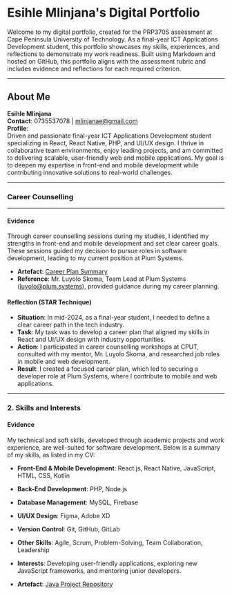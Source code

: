 # Esihle Mlinjana's Digital Portfolio

Welcome to my digital portfolio, created for the PRP370S assessment at Cape Peninsula University of Technology. As a final-year ICT Applications Development student, this portfolio showcases my skills, experiences, and reflections to demonstrate my work readiness. Built using Markdown and hosted on GitHub, this portfolio aligns with the assessment rubric and includes evidence and reflections for each required criterion.

---

## About Me

**Esihle Mlinjana**  
**Contact**: 0735537078 | mlinjanae@gmail.com  
**Profile**:  
Driven and passionate final-year ICT Applications Development student specializing in React, React Native, PHP, and UI/UX design. I thrive in collaborative team environments, enjoy leading projects, and am committed to delivering scalable, user-friendly web and mobile applications. My goal is to deepen my expertise in front-end and mobile development while contributing innovative solutions to real-world challenges.

---

### Career Counselling
---

#### Evidence

Through career counselling sessions during my studies, I identified my strengths in front-end and mobile development and set clear career goals. These sessions guided my decision to pursue roles in software development, leading to my current position at Plum Systems.

- **Artefact**: [Career Plan Summary](https://github.com/Esihlee/Digital/raw/main/assets/Counsel.pdf) 
- **Reference**: Mr. Luyolo Skoma, Team Lead at Plum Systems (luyolo@plum.systems), provided guidance during my career planning.

#### Reflection (STAR Technique)

- **Situation**: In mid-2024, as a final-year student, I needed to define a clear career path in the tech industry.
- **Task**: My task was to develop a career plan that aligned my skills in React and UI/UX design with industry opportunities.
- **Action**: I participated in career counselling workshops at CPUT, consulted with my mentor, Mr. Luyolo Skoma, and researched job roles in mobile and web development.
- **Result**: I created a focused career plan, which led to securing a developer role at Plum Systems, where I contribute to mobile and web applications.

---
### 2. Skills and Interests

#### Evidence

My technical and soft skills, developed through academic projects and work experience, are well-suited for software development. Below is a summary of my skills, as listed in my CV:

- **Front-End & Mobile Development**: React.js, React Native, JavaScript, HTML, CSS, Kotlin
- **Back-End Development**: PHP, Node.js
- **Database Management**: MySQL, Firebase
- **UI/UX Design**: Figma, Adobe XD
- **Version Control**: Git, GitHub, GitLab
- **Other Skills**: Agile, Scrum, Problem-Solving, Team Collaboration, Leadership
- **Interests**: Developing user-friendly applications, exploring new JavaScript frameworks, and mentoring junior developers.

- **Artefact**: [Java Project Repository](https://github.com/Esihlee/adpT4) 
